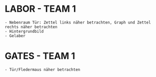 # LABOR - TEAM 1
    - Nebenraum Tür: Zettel links näher betrachten, Graph und Zettel rechts näher betrachten
    - Hintergrundbild
    - Gelaber

# GATES - TEAM 1
    - Tür/Fledermaus näher betrachten